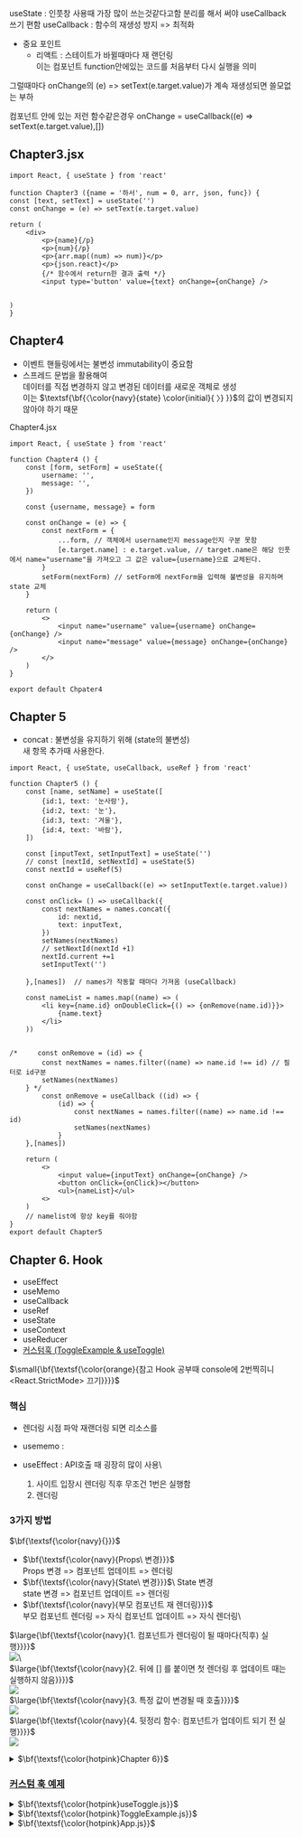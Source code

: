 useState : 인풋창 사용때 가장 많이 쓰는것같다고함
분리를 해서 써야 useCallback 쓰기 편함
useCallback : 함수의 재생성 방지 => 최적화

-  중요 포인트
   -  리액트 : 스테이트가 바뀔때마다 재 랜던링\
       이는 컴포넌트 function안에있는 코드를 처음부터 다시 실행을 의미

그럴때마다 onChange의 (e) => setText(e.target.value)가 계속 재생성되면 쓸모없는 부하

컴포넌트 안에 있는 저런 함수같은경우
onChange = useCallback((e) => setText(e.target.value),[])

## Chapter3.jsx

```
import React, { useState } from 'react'

function Chapter3 ({name = '하서', num = 0, arr, json, func}) {
const [text, setText] = useState('')
const onChange = (e) => setText(e.target.value)

return (
    <div>
        <p>{name}{/p}
        <p>{num}{/p}
        <p>{arr.map((num) => num)}</p>
        <p>{json.react}</p>
        {/* 함수에서 return한 결과 출력 */}
        <input type='button' value={text} onChange={onChange} />


)
}

```

## Chapter4

-  이벤트 핸들링에서는 불변성 immutability이 중요함
-  스프레드 문법을 활용해여\
    데이터를 직접 변경하지 않고 변경된 데이터를 새로운 객체로 생성\
    이는 $\textsf{\bf{〈\color{navy}{state} \color{initial}{ 〉} }}$의 값이 변경되지 않아야 하기 때문

Chapter4.jsx

```
import React, { useState } from 'react'

function Chapter4 () {
    const [form, setForm] = useState({
        username: '',
        message: '',
    })

    const {username, message} = form

    const onChange = (e) => {
        const nextForm = {
            ...form, // 객체에서 username인지 message인지 구분 못함
            [e.target.name] : e.target.value, // target.name은 해당 인풋에서 name="username"을 가져오고 그 값은 value={username}으료 교체된다.
        }
        setForm(nextForm) // setForm에 nextForm을 입력해 불변성을 유지하며 state 교체
    }

    return (
        <>
            <input name="username" value={username} onChange={onChange} />
            <input name="message" value={message} onChange={onChange} />
        </>
    )
}

export default Chpater4
```

## Chapter 5

-  concat : 불변성을 유지하기 위해 (state의 불변성)\
    새 항목 추가때 사용한다.

```
import React, { useState, useCallback, useRef } from 'react'

function Chapter5 () {
    const [name, setName] = useState([
        {id:1, text: '눈사람'},
        {id:2, text: '눈'},
        {id:3, text: '겨울'},
        {id:4, text: '바람'},
    ])

    const [inputText, setInputText] = useState('')
    // const [nextId, setNextId] = useState(5)
    const nextId = useRef(5)

    const onChange = useCallback((e) => setInputText(e.target.value))

    const onClick= () => useCallback({
        const nextNames = names.concat({
            id: nextid,
            text: inputText,
        })
        setNames(nextNames)
        // setNextId(nextId +1)
        nextId.current +=1
        setInputText('')

    },[names])  // names가 작동할 때마다 가져옴 (useCallback)

    const nameList = names.map((name) => (
        <li key={name.id} onDoubleClick={() => {onRemove(name.id)}}>
            {name.text}
        </li>
    ))


/*     const onRemove = (id) => {
        const nextNames = names.filter((name) => name.id !== id) // 필터로 id구분
        setNames(nextNames)
    } */
        const onRemove = useCallback ((id) => {
            (id) => {
                const nextNames = names.filter((name) => name.id !== id)
                setNames(nextNames)
            }
    },[names])

    return (
        <>
            <input value={inputText} onChange={onChange} />
            <button onClick={onClick}></button>
            <ul>{nameList}</ul>
        <>
    )
    // namelist에 항상 key를 줘야함
}
export default Chapter5
```

## Chapter 6. Hook

-  useEffect
-  useMemo
-  useCallback
-  useRef
-  useState
-  useContext
-  useReducer
-  [커스텀훅 (ToggleExample & useToggle)](#커스텀-훅-예제)

$\small{\bf{\textsf{\color{orange}{참고 Hook 공부때 console에 2번찍히니 <React.StrictMode> 끄기}}}}$

### 핵심

-  렌더링 시점 파악
   재랜더링 되면 리소스를

-  usememo :
-  useEffect : API호출 때 굉장히 많이 사용\
   1. 사이트 입장시 렌더링 직후 무조건 1번은 실행함
   2. 렌더링

### 3가지 방법

$\bf{\textsf{\color{navy}{}}}$

-  $\bf{\textsf{\color{navy}{Props\ 변경}}}$\
    Props 변경 => 컴포넌트 업데이트 => 렌더링
-  $\bf{\textsf{\color{navy}{State\ 변경}}}$\ State 변경\
    state 변경 => 컴포넌트 업데이트 => 렌더링
-  $\bf{\textsf{\color{navy}{부모 컴포넌트 재 렌더링}}}$\
    부모 컴포넌트 렌더링 => 자식 컴포넌트 업데이트 => 자식 렌더링\

$\large{\bf{\textsf{\color{navy}{1. 컴포넌트가 렌더링이 될 때마다(직후) 실행}}}}$\
 ![](./md_image/2024-11-08-13-08-32.png)\  
 $\large{\bf{\textsf{\color{navy}{2. 뒤에 [] 를 붙이면 첫 렌더링 후 업데이트 때는 실행하지 않음}}}}$\
 ![](./md_image/2024-11-08-13-04-25.png)\
 $\large{\bf{\textsf{\color{navy}{3. 특정 값이 변경될 때 호출}}}}$\
 ![](./md_image/2024-11-08-13-14-01.png)\
 $\large{\bf{\textsf{\color{navy}{4. 뒷정리 함수: 컴포넌트가 업데이트 되기 전 실행}}}}$\
 ![](./md_image/2024-11-08-13-31-27.png)

<details>
<summary>
$\bf{\textsf{\color{hotpink}Chapter 6}}$

</summary>

```
import React, { useState, useEffect } from 'react'

const UseEffectEX = () => {
   const [name, setName] = useState('')
   const [nickname, setNickname] = useState('')

   //1. 컴포넌트가 렌더링이 될때마다 실행
   //    useEffect(() => {
   //       console.log('렌더링이 완료되었습니다')
   //       console.log({ name, nickname })
   //    })

   //2. 뒤에 [] 를 붙이면 첫 렌더링 후 업데이트 때는 실행하지 않음
   //    useEffect(() => {
   //       console.log('렌더링이 완료되었습니다')
   //       console.log({ name, nickname })
   //    }, [])

   //3. 특정 값이 변경될 때 호출
   //    useEffect(() => {
   //       console.log('렌더링이 완료되었습니다')
   //       console.log({ name, nickname })
   //    }, [name])

   // 4. 뒷정리 함수: 컴포넌트가 업데이트 되기 전 실행
   useEffect(() => {
      console.log('렌더링이 완료되었습니다')
      console.log(name)

      return () => {
         console.log('컴포넌트가 업데이트 되기전..')
         console.log(name)
      }
   }, [])

   //name을 변경시킴
   const onChangeName = (e) => {
      setName(e.target.value)
   }

   //nickname을 변경시킴
   const onChangeNickName = (e) => {
      setNickname(e.target.value)
   }

   return (
      <div>
         <div>
            <input value={name} onChange={onChangeName} />
            <input value={nickname} onChange={onChangeNickName} />
         </div>
         <div>
            <div>
               <b>이름:</b>
               {name}
            </div>
            <div>
               <b>닉네임:</b>
               {nickname}
            </div>
         </div>
      </div>
   )
}

export default UseEffectEX
```

</details>

### [커스텀 훅 예제](#chapter-6-hook)

<details>
<summary>
$\bf{\textsf{\color{hotpink}useToggle.js}}$

</summary>

```
import { useState } from 'react'

function useToggle(initialValue) {
   const [value, setValue] = useState(initialValue)

   const toggle = () => {
      setValue(!value)
   }

   return [value, toggle]
}

export default useToggle

```

</details>

<details>
<summary>
$\bf{\textsf{\color{hotpink}ToggleExample.js}}$

</summary>

```
import React from 'react'
import useToggle from './useToggle' // 커스텀 훅 임포트

function ToggleExample() {
   const [isToggled, toggle] = useToggle(false)

   return (
      <div>
         <button onClick={toggle}>{isToggled ? '끄기' : '켜기'}</button>
         {isToggled && <p>토글 상태가 켜져 있습니다.</p>}
      </div>
   )
}

export default ToggleExample

```

</details>

<details>
<summary>
$\bf{\textsf{\color{hotpink}App.js}}$
</summary>

```
import Chpater4 from './summarize/Chapter4'
// import Chpater6 from './summarize/Chapter6'
import ToggleExample from './summarize/Chpater6/ToggleExample'

function App() {
   return (
      // <Chpater4 />
      // <Chpater6 />
      <ToggleExample />
   )
}

export default App
```

</details>
